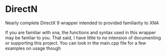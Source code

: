 DirectN
=======

Nearly complete DirectX 9 wrapper intended to provided familiarity to XNA

If you are familiar with xna, the functions and syntax used in this wrapper may be famliar to you. That said, I have little to no intension of documenting or supporting this project. You can look in the main.cpp file for a few examples on usage though
